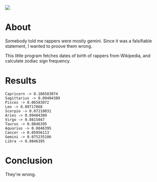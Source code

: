 <a href="https://paypal.me/benckx/2">
<img src="https://img.shields.io/badge/Donate-PayPal-green.svg"/>
</a>

# About

Somebody told me rappers were mostly gemini. Since it was a falsifiable statement, I wanted to proove them wrong.

This little program fetches dates of birth of rappers from Wikipedia, and calculate zodiac sign frequency.

# Results

```
Capricorn -> 0.106583074
Sagittarius -> 0.09404389
Pisces -> 0.06583072
Leo -> 0.09717868
Scorpio -> 0.07210031
Aries -> 0.09404389
Virgo -> 0.0815047
Taurus -> 0.0846395
Aquarius -> 0.0846395
Cancer -> 0.05956113
Gemini -> 0.075235106
Libra -> 0.0846395
```

# Conclusion

They're wrong.
